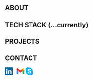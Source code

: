 ## ABOUT
## TECH STACK (...currently)
## PROJECTS
## CONTACT
<a href="https://www.linkedin.com/in/lsb100/" ><img width="5%" src="https://raw.githubusercontent.com/l-s-b/l-s-b/2300e554d92ed80438fd8d1a27b109990ceb15d6/svg/linkedin.svg"></a> &nbsp;
<a href="mailto:luciosb100@gmail.com"><img width="5%" src="https://raw.githubusercontent.com/l-s-b/l-s-b/2300e554d92ed80438fd8d1a27b109990ceb15d6/svg/gmail.svg"></a>
<a href="https://join.skype.com/svRU7SF0OvCh"><img width="5%" src="https://raw.githubusercontent.com/l-s-b/l-s-b/4236785fc552f2a39d12420a90d3a67ffe77b513/svg/skype.svg"></a>
